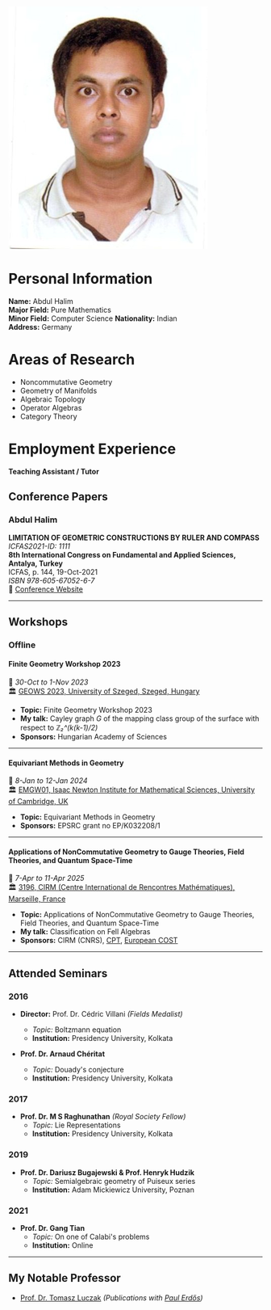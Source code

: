  
![Profile Image](https://raw.githubusercontent.com/abdul-halim-mathematics/abdul-halim-mathematics.github.io/main/IMG222%5B303%5D.JPG)  

# Personal Information
**Name:** Abdul Halim  
**Major Field:** Pure Mathematics  
**Minor Field:** Computer Science 
**Nationality:** Indian  
**Address:**  Germany  

# Areas of Research
- Noncommutative Geometry  
- Geometry of Manifolds
- Algebraic Topology
- Operator Algebras  
- Category Theory  

# Employment Experience
**Teaching Assistant / Tutor**  

## Conference Papers

### Abdul Halim  
**LIMITATION OF GEOMETRIC CONSTRUCTIONS BY RULER AND COMPASS**  
*ICFAS2021-ID: 1111*  
**8th International Congress on Fundamental and Applied Sciences, Antalya, Turkey**  
ICFAS, p. 144, 19-Oct-2021  
*ISBN 978-605-67052-6-7*  
🔗 [Conference Website](https://icfas2021.intsa.org)

---

## Workshops

### Offline  

#### **Finite Geometry Workshop 2023**  
📅 *30-Oct to 1-Nov 2023*  
🏛️ [GEOWS 2023, University of Szeged, Szeged, Hungary](https://www.math.u-szeged.hu/~nagyg/GeoWS23/)  

- **Topic:** Finite Geometry Workshop 2023  
- **My talk:** Cayley graph *G* of the mapping class group of the surface with respect to *ℤ₂^(k(k-1)/2)*  
- **Sponsors:** Hungarian Academy of Sciences  

---

#### **Equivariant Methods in Geometry**  
📅 *8-Jan to 12-Jan 2024*  
🏛️ [EMGW01, Isaac Newton Institute for Mathematical Sciences, University of Cambridge, UK](https://www.newton.ac.uk/event/emgw01/)  

- **Topic:** Equivariant Methods in Geometry  
- **Sponsors:** EPSRC grant no EP/K032208/1  

---

#### **Applications of NonCommutative Geometry to Gauge Theories, Field Theories, and Quantum Space-Time**  
📅 *7-Apr to 11-Apr 2025*  
🏛️ [3196, CIRM (Centre International de Rencontres Mathématiques), Marseille, France](https://conferences.cirm-math.fr/3196.html)  

- **Topic:** Applications of NonCommutative Geometry to Gauge Theories, Field Theories, and Quantum Space-Time  
- **My talk:** Classification on Fell Algebras  
- **Sponsors:** CIRM (CNRS), [CPT](https://www.cpt.univ-mrs.fr/), [European COST](https://ipr.univ-rennes.fr/partenariats-reseaux/reseaux-internationaux/cost)  

---

## Attended Seminars  

### **2016**  
- **Director:** Prof. Dr. Cédric Villani *(Fields Medalist)*  
  - *Topic:* Boltzmann equation  
  - **Institution:** Presidency University, Kolkata  

- **Prof. Dr. Arnaud Chéritat**  
  - *Topic:* Douady's conjecture  
  - **Institution:** Presidency University, Kolkata  

### **2017**  
- **Prof. Dr. M S Raghunathan** *(Royal Society Fellow)*  
  - *Topic:* Lie Representations  
  - **Institution:** Presidency University, Kolkata  

### **2019**  
- **Prof. Dr. Dariusz Bugajewski & Prof. Henryk Hudzik**  
  - *Topic:* Semialgebraic geometry of Puiseux series  
  - **Institution:** Adam Mickiewicz University, Poznan  

### **2021**  
- **Prof. Dr. Gang Tian**  
  - *Topic:* On one of Calabi's problems  
  - **Institution:** Online  

---

## My Notable Professor  

- [Prof. Dr. Tomasz Luczak](http://tomasz.home.amu.edu.pl/) *(Publications with [Paul Erdős](https://en.wikipedia.org/wiki/Paul_Erd%C5%91s))*  
